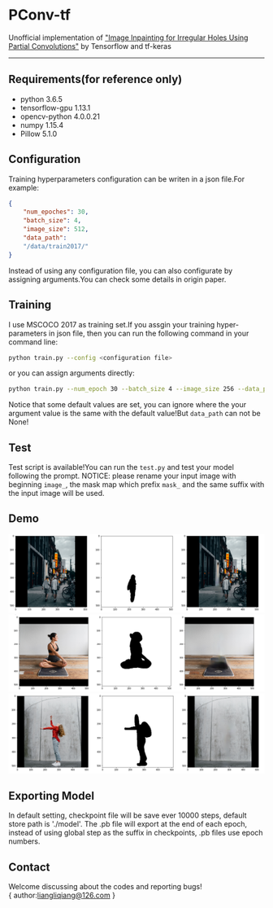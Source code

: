 # PConv-tf
Unofficial implementation of ["Image Inpainting for Irregular Holes Using Partial Convolutions"](https://arxiv.org/abs/1804.07723) by Tensorflow and tf-keras

---

## Requirements(for reference only)
* python                          3.6.5
* tensorflow-gpu                  1.13.1
* opencv-python                   4.0.0.21
* numpy                           1.15.4
* Pillow                          5.1.0

## Configuration
Training hyperparameters configuration can be writen in a json file.For example:
```json
{
    "num_epoches": 30,
    "batch_size": 4, 
    "image_size": 512, 
    "data_path": 
    "/data/train2017/"
}
```
Instead of using any configuration file, you can also configurate by assigning arguments.You can check some details in origin paper.

## Training
I use MSCOCO 2017 as training set.If you assgin your training hyper-parameters in json file, then you can run the following command in your command line:
``` bash
python train.py --config <configuration file>
```
or you can assign arguments directly:
``` bash
python train.py --num_epoch 30 --batch_size 4 --image_size 256 --data_path <your training set path>
```
Notice that some default values are set, you can ignore where the your argument value is the same with the default value!But `data_path` can not be None!

## Test
Test script is available!You can run the `test.py` and test your model following the prompt.
NOTICE: please rename your input image with beginning `image_`, the mask map which prefix `mask_` and the same suffix with the input image will be used. 

## Demo
<img src="imgs/demo1.png" />
<img src="imgs/demo2.png" />
<img src="imgs/demo3.png" />

## Exporting Model
In default setting, checkpoint file will be save ever 10000 steps, default store path is './model'. The .pb file will export at the end of each epoch, instead of using global step as the suffix in checkpoints, .pb files use epoch numbers.

## Contact
Welcome discussing about the codes and reporting bugs!<br />
{
  author:liangliqiang@126.com
}
